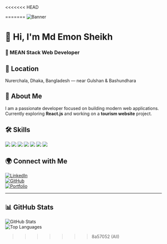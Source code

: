 <<<<<<< HEAD

=======
![Banner]([https://images.unsplash.com/photo-1503264116251-35a269479413?auto=format&fit=crop&w=1350&q=80](https://i.ibb.co/MxfWKnPm/Gemini-Generated-Image-hwxwlghwxwlghwxw.png))

# 👋 Hi, I'm Md Emon Sheikh

### 🚀 MEAN Stack Web Developer

## 📍 Location
Nurerchala, Dhaka, Bangladesh — near Gulshan & Bashundhara

## 🧍 About Me
I am a passionate developer focused on building modern web applications.  
Currently exploring **React.js** and working on a **tourism website** project.

## 🛠️ Skills

<p>
  <img src="https://img.shields.io/badge/HTML5-E34F26?style=flat&logo=html5&logoColor=white" />
  <img src="https://img.shields.io/badge/CSS3-1572B6?style=flat&logo=css3&logoColor=white" />
  <img src="https://img.shields.io/badge/JavaScript-F7DF1E?style=flat&logo=javascript&logoColor=black" />
  <img src="https://img.shields.io/badge/React-20232A?style=flat&logo=react&logoColor=61DAFB" />
  <img src="https://img.shields.io/badge/Node.js-339933?style=flat&logo=nodedotjs&logoColor=white" />
  <img src="https://img.shields.io/badge/Express.js-000000?style=flat&logo=express&logoColor=white" />
  <img src="https://img.shields.io/badge/MongoDB-4EA94B?style=flat&logo=mongodb&logoColor=white" />
</p>

## 🌍 Connect with Me

[![LinkedIn](https://img.shields.io/badge/LinkedIn-blue?logo=linkedin)](https://linkedin.com/in/your-linkedin-profile)  
[![GitHub](https://img.shields.io/badge/GitHub-100000?logo=github&logoColor=white)](https://github.com/K-emon22)  
[![Portfolio](https://img.shields.io/badge/Portfolio-121013?logo=firefox&logoColor=white)](https://your-portfolio.com)

---

## 📊 GitHub Stats

![GitHub Stats](https://github-readme-stats.vercel.app/api?username=K-emon22&show_icons=true&theme=radical)  
![Top Languages](https://github-readme-stats.vercel.app/api/top-langs/?username=K-emon22&layout=compact)
>>>>>>> 8a57052 (All)


